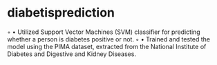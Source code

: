 # diabetisprediction
◦ • Utilized Support Vector Machines (SVM) classifier for predicting whether a person is diabetes positive or not. ◦ • Trained and tested the model using the PIMA dataset, extracted from the National Institute of Diabetes and Digestive and Kidney Diseases.
